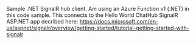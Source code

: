 Sample .NET SignalR hub client. Am using an Azure Function v1 (.NET) in this code sample. This connects to the Hello World ChatHub SignalR ASP.NET app decribed here:
https://docs.microsoft.com/en-us/aspnet/signalr/overview/getting-started/tutorial-getting-started-with-signalr
